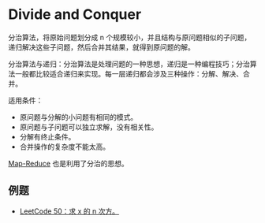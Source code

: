 # Divide and Conquer

分治算法，将原始问题划分成 n 个规模较小，并且结构与原问题相似的子问题，递归解决这些子问题，然后合并其结果，就得到原问题的解。

分治算法与递归：分治算法是处理问题的一种思想，递归是一种编程技巧；分治算法一般都比较适合递归来实现。每一层递归都会涉及三种操作：分解、解决、合并。

适用条件：

* 原问题与分解的小问题有相同的模式。
* 原问题与子问题可以独立求解，没有相关性。
* 分解有终止条件。
* 合并操作的复杂度不能太高。

[Map-Reduce](../distributed-system/computing.md#mr) 也是利用了分治的思想。

## 例题

* [LeetCode 50：求 x 的 n 次方。](https://github.com/StoneYunZhao/algorithm/blob/master/src/main/java/com/zhaoyun/leetcode/divide/LT50.java)

